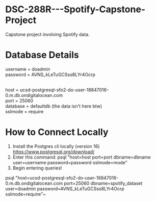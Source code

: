 # DSC-288R---Spotify-Capstone-Project

Capstone project involving Spotify data.

# Database Details

username = doadmin <br>
password = AVNS_kLeTuGCSss8LYr4Ocrp <br><br>

host = ucsd-postgresql-sfo2-do-user-18847016-0.m.db.ondigitalocean.com<br>
port = 25060<br>
database = defaultdb (the data isn't here btw)<br>
sslmode = require<br>

# How to Connect Locally

1. Install the Postgres cli locally (version 16) https://www.postgresql.org/download/
2. Enter this command: psql "host=host port=port dbname=dbname user=username password=password sslmode=mode"
3. Begin entering queries!

psql "host=ucsd-postgresql-sfo2-do-user-18847016-0.m.db.ondigitalocean.com port=25060 dbname=spotify_dataset user=doadmin password=AVNS_kLeTuGCSss8LYr4Ocrp sslmode=require"~
